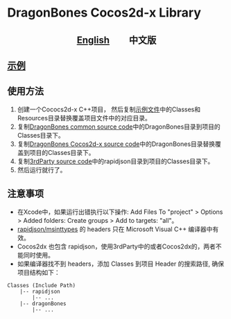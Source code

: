 # DragonBones Cocos2d-x Library

<p align="center">
<h2 align="center"><a href="./README.md">English</a>          中文版</h2>
</p>

## [示例](./Demos/)


## 使用方法
1. 创建一个Cococs2d-x C++项目， 然后复制[示例文件](./Demos/)中的Classes和Resources目录替换覆盖项目文件中的对应目录。
2. 复制[DragonBones common source code](../DragonBones/src/)中的DragonBones目录到项目的Classes目录下。
3. 复制[DragonBones Cocos2d-x source code](./src/)中的DragonBones目录替换覆盖到项目的Classes目录下。
4. 复制[3rdParty source code](../3rdParty/)中的rapidjson目录到项目的Classes目录下。
5. 然后运行就行了。

## 注意事项
* 在Xcode中，如果运行出错执行以下操作: Add Files To "project" > Options > Added folders: Create groups > Add to targets: "all"。
* [rapidjson/msinttypes](../3rdParty/rapidjson/msinttypes) 的 headers 只在 Microsoft Visual C++ 编译器中有效。
* Cocos2dx 也包含 rapidjson，使用3rdParty中的或者Cocos2dx的，两者不能同时使用。
* 如果编译器找不到 headers，添加 Classes 到项目 Header 的搜索路径, 确保项目结构如下：
```
Classes (Include Path)
    |-- rapidjson
        |-- ...
    |-- dragonBones
        |-- ...
```
